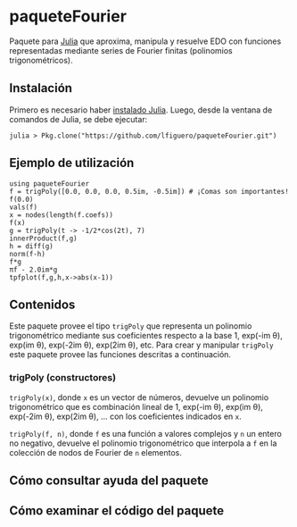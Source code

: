 # paqueteFourier

Paquete para [Julia](https://julialang.org/) que aproxima, manipula y resuelve EDO con funciones representadas mediante series de Fourier finitas (polinomios trigonométricos).

## Instalación

Primero es necesario haber [instalado Julia](https://julialang.org/downloads/). Luego, desde la ventana de comandos de Julia, se debe ejecutar:

```julia-repl
julia > Pkg.clone("https://github.com/lfiguero/paqueteFourier.git")
```

## Ejemplo de utilización

```julia-repl
using paqueteFourier
f = trigPoly([0.0, 0.0, 0.0, 0.5im, -0.5im]) # ¡Comas son importantes!
f(0.0)
vals(f)
x = nodes(length(f.coefs))
f(x)
g = trigPoly(t -> -1/2*cos(2t), 7)
innerProduct(f,g)
h = diff(g)
norm(f-h)
f*g
πf - 2.0im*g
tpfplot(f,g,h,x->abs(x-1))
```

## Contenidos

Este paquete provee el tipo `trigPoly` que representa un polinomio trigonométrico mediante sus coeficientes respecto a la base 1, exp(-im θ), exp(im θ), exp(-2im θ), exp(2im θ), etc. Para crear y manipular `trigPoly` este paquete provee las funciones descritas a continuación.

### trigPoly (constructores)

`trigPoly(x)`, donde `x` es un vector de números, devuelve un polinomio trigonométrico que es combinación lineal de 1, exp(-im θ), exp(im θ), exp(-2im θ), exp(2im θ), … con los coeficientes indicados en `x`.

`trigPoly(f, n)`, donde `f` es una función a valores complejos y `n` un entero no negativo, devuelve el polinomio trigonométrico que interpola a `f` en la colección de nodos de Fourier de `n` elementos.


## Cómo consultar ayuda del paquete

## Cómo examinar el código del paquete
